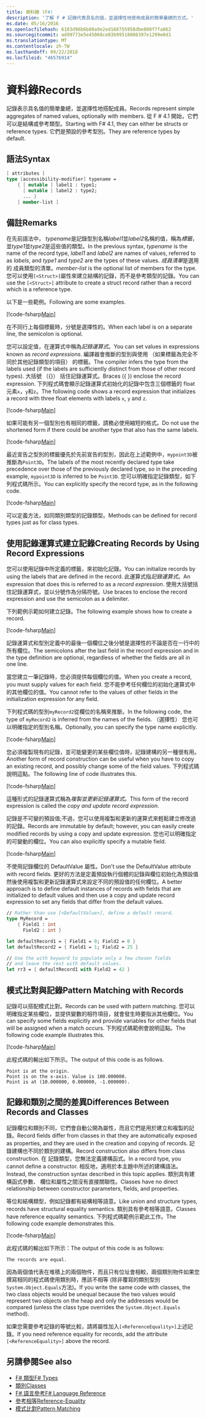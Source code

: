 ```yaml
---
title: 資料錄 (F#)
description: '了解 F # 記錄代表具名的值，並選擇性地使用成員的簡單彙總的方式。'
ms.date: 05/16/2016
ms.openlocfilehash: 6103d96b6b80a9e2ed168755958dbe800f7fa862
ms.sourcegitcommit: ad99773e5e45068ce03b99518008397e1299e0d1
ms.translationtype: MT
ms.contentlocale: zh-TW
ms.lasthandoff: 09/22/2018
ms.locfileid: "46576914"
---
```

# <a name="records"></a><span data-ttu-id="83121-103">資料錄</span><span class="sxs-lookup"><span data-stu-id="83121-103">Records</span></span>

<span data-ttu-id="83121-104">記錄表示具名值的簡單彙總，並選擇性地搭配成員。</span><span class="sxs-lookup"><span data-stu-id="83121-104">Records represent simple aggregates of named values, optionally with members.</span></span>  <span data-ttu-id="83121-105">從 F # 4.1 開始，它們可以是結構或參考類型。</span><span class="sxs-lookup"><span data-stu-id="83121-105">Starting with F# 4.1, they can either be structs or reference types.</span></span>  <span data-ttu-id="83121-106">它們是預設的參考型別。</span><span class="sxs-lookup"><span data-stu-id="83121-106">They are reference types by default.</span></span>

## <a name="syntax"></a><span data-ttu-id="83121-107">語法</span><span class="sxs-lookup"><span data-stu-id="83121-107">Syntax</span></span>

```fsharp
[ attributes ]
type [accessibility-modifier] typename =
    { [ mutable ] label1 : type1;
      [ mutable ] label2 : type2;
      ... }
    [ member-list ]
```

## <a name="remarks"></a><span data-ttu-id="83121-108">備註</span><span class="sxs-lookup"><span data-stu-id="83121-108">Remarks</span></span>

<span data-ttu-id="83121-109">在先前語法中， *typename*是記錄型別名稱*label1*並*label2*名稱的值，稱為*標籤*，並*type1*並*type2*是這些值的類型。</span><span class="sxs-lookup"><span data-stu-id="83121-109">In the previous syntax, *typename* is the name of the record type, *label1* and *label2* are names of values, referred to as *labels*, and *type1* and *type2* are the types of these values.</span></span> <span data-ttu-id="83121-110">*成員清單*是選用的 成員類型的清單。</span><span class="sxs-lookup"><span data-stu-id="83121-110">*member-list* is the optional list of members for the type.</span></span>  <span data-ttu-id="83121-111">您可以使用`[<Struct>]`屬性來建立結構的記錄，而不是參考類型的記錄。</span><span class="sxs-lookup"><span data-stu-id="83121-111">You can use the `[<Struct>]` attribute to create a struct record rather than a record which is a reference type.</span></span>

<span data-ttu-id="83121-112">以下是一些範例。</span><span class="sxs-lookup"><span data-stu-id="83121-112">Following are some examples.</span></span>

[!code-fsharp[Main](../../../samples/snippets/fsharp/lang-ref-1/snippet1901.fs)]

<span data-ttu-id="83121-113">在不同行上每個標籤時，分號是選擇性的。</span><span class="sxs-lookup"><span data-stu-id="83121-113">When each label is on a separate line, the semicolon is optional.</span></span>

<span data-ttu-id="83121-114">您可以設定值，在運算式中稱為*記錄運算式*。</span><span class="sxs-lookup"><span data-stu-id="83121-114">You can set values in expressions known as *record expressions*.</span></span> <span data-ttu-id="83121-115">編譯器會推斷的型別與使用 （如果標籤為完全不同於其他記錄類型的項目） 的標籤。</span><span class="sxs-lookup"><span data-stu-id="83121-115">The compiler infers the type from the labels used (if the labels are sufficiently distinct from those of other record types).</span></span> <span data-ttu-id="83121-116">大括號 （{}） 括住記錄運算式。</span><span class="sxs-lookup"><span data-stu-id="83121-116">Braces ({ }) enclose the record expression.</span></span> <span data-ttu-id="83121-117">下列程式碼會顯示記錄運算式初始化的記錄中包含三個標籤的 float 元素`x`，`y`和`z`。</span><span class="sxs-lookup"><span data-stu-id="83121-117">The following code shows a record expression that initializes a record with three float elements with labels `x`, `y` and `z`.</span></span>

[!code-fsharp[Main](../../../samples/snippets/fsharp/lang-ref-1/snippet1907.fs)]

<span data-ttu-id="83121-118">如果可能有另一個型別也有相同的標籤，請務必使用縮短的格式。</span><span class="sxs-lookup"><span data-stu-id="83121-118">Do not use the shortened form if there could be another type that also has the same labels.</span></span>

[!code-fsharp[Main](../../../samples/snippets/fsharp/lang-ref-1/snippet1903.fs)]

<span data-ttu-id="83121-119">最近宣告之型別的標籤優先於先前宣告的型別，因此在上述範例中，`mypoint3D`被推斷為`Point3D`。</span><span class="sxs-lookup"><span data-stu-id="83121-119">The labels of the most recently declared type take precedence over those of the previously declared type, so in the preceding example, `mypoint3D` is inferred to be `Point3D`.</span></span> <span data-ttu-id="83121-120">您可以明確指定記錄類型，如下列程式碼所示。</span><span class="sxs-lookup"><span data-stu-id="83121-120">You can explicitly specify the record type, as in the following code.</span></span>

[!code-fsharp[Main](../../../samples/snippets/fsharp/lang-ref-1/snippet1908.fs)]

<span data-ttu-id="83121-121">可以定義方法，如同類別類型的記錄類型。</span><span class="sxs-lookup"><span data-stu-id="83121-121">Methods can be defined for record types just as for class types.</span></span>

## <a name="creating-records-by-using-record-expressions"></a><span data-ttu-id="83121-122">使用記錄運算式建立記錄</span><span class="sxs-lookup"><span data-stu-id="83121-122">Creating Records by Using Record Expressions</span></span>

<span data-ttu-id="83121-123">您可以使用記錄中所定義的標籤，來初始化記錄。</span><span class="sxs-lookup"><span data-stu-id="83121-123">You can initialize records by using the labels that are defined in the record.</span></span> <span data-ttu-id="83121-124">此運算式指*記錄運算式*。</span><span class="sxs-lookup"><span data-stu-id="83121-124">An expression that does this is referred to as a *record expression*.</span></span> <span data-ttu-id="83121-125">使用大括號括住記錄運算式，並以分號作為分隔符號。</span><span class="sxs-lookup"><span data-stu-id="83121-125">Use braces to enclose the record expression and use the semicolon as a delimiter.</span></span>

<span data-ttu-id="83121-126">下列範例示範如何建立記錄。</span><span class="sxs-lookup"><span data-stu-id="83121-126">The following example shows how to create a record.</span></span>

[!code-fsharp[Main](../../../samples/snippets/fsharp/lang-ref-1/snippet1904.fs)]

<span data-ttu-id="83121-127">記錄運算式和型別定義中的最後一個欄位之後分號是選擇性的不論是否在一行中的所有欄位。</span><span class="sxs-lookup"><span data-stu-id="83121-127">The semicolons after the last field in the record expression and in the type definition are optional, regardless of whether the fields are all in one line.</span></span>

<span data-ttu-id="83121-128">當您建立一筆記錄時，您必須提供每個欄位的值。</span><span class="sxs-lookup"><span data-stu-id="83121-128">When you create a record, you must supply values for each field.</span></span> <span data-ttu-id="83121-129">您不能參考任何欄位的初始化運算式中的其他欄位的值。</span><span class="sxs-lookup"><span data-stu-id="83121-129">You cannot refer to the values of other fields in the initialization expression for any field.</span></span>

<span data-ttu-id="83121-130">下列程式碼的型別`myRecord2`從欄位的名稱來推斷。</span><span class="sxs-lookup"><span data-stu-id="83121-130">In the following code, the type of `myRecord2` is inferred from the names of the fields.</span></span> <span data-ttu-id="83121-131">（選擇性） 您也可以明確指定的型別名稱。</span><span class="sxs-lookup"><span data-stu-id="83121-131">Optionally, you can specify the type name explicitly.</span></span>

[!code-fsharp[Main](../../../samples/snippets/fsharp/lang-ref-1/snippet1905.fs)]

<span data-ttu-id="83121-132">您必須複製現有的記錄，並可能變更的某些欄位值時，記錄建構的另一種很有用。</span><span class="sxs-lookup"><span data-stu-id="83121-132">Another form of record construction can be useful when you have to copy an existing record, and possibly change some of the field values.</span></span> <span data-ttu-id="83121-133">下列程式碼說明這點。</span><span class="sxs-lookup"><span data-stu-id="83121-133">The following line of code illustrates this.</span></span>

[!code-fsharp[Main](../../../samples/snippets/fsharp/lang-ref-1/snippet1906.fs)]

<span data-ttu-id="83121-134">這種形式的記錄運算式稱為*複製並更新記錄運算式*。</span><span class="sxs-lookup"><span data-stu-id="83121-134">This form of the record expression is called the *copy and update record expression*.</span></span>

<span data-ttu-id="83121-135">記錄是不可變的預設值;不過，您可以使用複製和更新的運算式來輕鬆建立修改過的記錄。</span><span class="sxs-lookup"><span data-stu-id="83121-135">Records are immutable by default; however, you can easily create modified records by using a copy and update expression.</span></span> <span data-ttu-id="83121-136">您也可以明確指定的可變動的欄位。</span><span class="sxs-lookup"><span data-stu-id="83121-136">You can also explicitly specify a mutable field.</span></span>

[!code-fsharp[Main](../../../samples/snippets/fsharp/lang-ref-1/snippet1909.fs)]

<span data-ttu-id="83121-137">不使用記錄欄位的 DefaultValue 屬性。</span><span class="sxs-lookup"><span data-stu-id="83121-137">Don't use the DefaultValue attribute with record fields.</span></span> <span data-ttu-id="83121-138">更好的方法是定義預設執行個體的記錄與欄位初始化為預設值然後使用複製和更新記錄運算式來設定不同的預設值的任何欄位。</span><span class="sxs-lookup"><span data-stu-id="83121-138">A better approach is to define default instances of records with fields that are initialized to default values and then use a copy and update record expression to set any fields that differ from the default values.</span></span>

```fsharp
// Rather than use [<DefaultValue>], define a default record.
type MyRecord =
    { Field1 : int
      Field2 : int }

let defaultRecord1 = { Field1 = 0; Field2 = 0 }
let defaultRecord2 = { Field1 = 1; Field2 = 25 }

// Use the with keyword to populate only a few chosen fields
// and leave the rest with default values.
let rr3 = { defaultRecord1 with Field2 = 42 }
```

## <a name="pattern-matching-with-records"></a><span data-ttu-id="83121-139">模式比對與記錄</span><span class="sxs-lookup"><span data-stu-id="83121-139">Pattern Matching with Records</span></span>

<span data-ttu-id="83121-140">記錄可以搭配模式比對。</span><span class="sxs-lookup"><span data-stu-id="83121-140">Records can be used with pattern matching.</span></span> <span data-ttu-id="83121-141">您可以明確指定某些欄位，並提供變數的相符項目，就會發生時要指派其他欄位。</span><span class="sxs-lookup"><span data-stu-id="83121-141">You can specify some fields explicitly and provide variables for other fields that will be assigned when a match occurs.</span></span> <span data-ttu-id="83121-142">下列程式碼範例會說明這點。</span><span class="sxs-lookup"><span data-stu-id="83121-142">The following code example illustrates this.</span></span>

[!code-fsharp[Main](../../../samples/snippets/fsharp/lang-ref-1/snippet1910.fs)]

<span data-ttu-id="83121-143">此程式碼的輸出如下所示。</span><span class="sxs-lookup"><span data-stu-id="83121-143">The output of this code is as follows.</span></span>

```
Point is at the origin.
Point is on the x-axis. Value is 100.000000.
Point is at (10.000000, 0.000000, -1.000000).
```

## <a name="differences-between-records-and-classes"></a><span data-ttu-id="83121-144">記錄和類別之間的差異</span><span class="sxs-lookup"><span data-stu-id="83121-144">Differences Between Records and Classes</span></span>

<span data-ttu-id="83121-145">記錄欄位和類別不同，它們會自動公開為屬性，而且它們是用於建立和複製的記錄。</span><span class="sxs-lookup"><span data-stu-id="83121-145">Record fields differ from classes in that they are automatically exposed as properties, and they are used in the creation and copying of records.</span></span> <span data-ttu-id="83121-146">記錄建構也不同於類別的建構。</span><span class="sxs-lookup"><span data-stu-id="83121-146">Record construction also differs from class construction.</span></span> <span data-ttu-id="83121-147">在 記錄類型，您無法定義建構函式。</span><span class="sxs-lookup"><span data-stu-id="83121-147">In a record type, you cannot define a constructor.</span></span> <span data-ttu-id="83121-148">相反地，適用於本主題中所述的建構語法。</span><span class="sxs-lookup"><span data-stu-id="83121-148">Instead, the construction syntax described in this topic applies.</span></span> <span data-ttu-id="83121-149">類別具有建構函式參數、 欄位和屬性之間沒有直接關聯性。</span><span class="sxs-lookup"><span data-stu-id="83121-149">Classes have no direct relationship between constructor parameters, fields, and properties.</span></span>

<span data-ttu-id="83121-150">等位和結構類型，例如記錄都有結構相等語意。</span><span class="sxs-lookup"><span data-stu-id="83121-150">Like union and structure types, records have structural equality semantics.</span></span> <span data-ttu-id="83121-151">類別具有參考相等語意。</span><span class="sxs-lookup"><span data-stu-id="83121-151">Classes have reference equality semantics.</span></span> <span data-ttu-id="83121-152">下列程式碼範例示範此工作。</span><span class="sxs-lookup"><span data-stu-id="83121-152">The following code example demonstrates this.</span></span>

[!code-fsharp[Main](../../../samples/snippets/fsharp/lang-ref-1/snippet1911.fs)]

<span data-ttu-id="83121-153">此程式碼的輸出如下所示：</span><span class="sxs-lookup"><span data-stu-id="83121-153">The output of this code is as follows:</span></span>

```
The records are equal.
```

<span data-ttu-id="83121-154">因為兩個值代表在堆積上的兩個物件，而且只有位址會相較，兩個類別物件如果您撰寫相同的程式碼使用類別時，應該不相等 (除非覆寫的類別型別`System.Object.Equals`方法)。</span><span class="sxs-lookup"><span data-stu-id="83121-154">If you write the same code with classes, the two class objects would be unequal because the two values would represent two objects on the heap and only the addresses would be compared (unless the class type overrides the `System.Object.Equals` method).</span></span>

<span data-ttu-id="83121-155">如果您需要參考記錄的等號比較，請將屬性加入`[<ReferenceEquality>]`上述記錄。</span><span class="sxs-lookup"><span data-stu-id="83121-155">If you need reference equality for records, add the attribute `[<ReferenceEquality>]` above the record.</span></span>

## <a name="see-also"></a><span data-ttu-id="83121-156">另請參閱</span><span class="sxs-lookup"><span data-stu-id="83121-156">See also</span></span>

- [<span data-ttu-id="83121-157">F# 類型</span><span class="sxs-lookup"><span data-stu-id="83121-157">F# Types</span></span>](fsharp-types.md)
- [<span data-ttu-id="83121-158">類別</span><span class="sxs-lookup"><span data-stu-id="83121-158">Classes</span></span>](classes.md)
- [<span data-ttu-id="83121-159">F# 語言參考</span><span class="sxs-lookup"><span data-stu-id="83121-159">F# Language Reference</span></span>](index.md)
- [<span data-ttu-id="83121-160">參考相等</span><span class="sxs-lookup"><span data-stu-id="83121-160">Reference-Equality</span></span>](https://msdn.microsoft.com/visualfsharpdocs/conceptual/core.referenceequalityattribute-class-%5bfsharp%5d)
- [<span data-ttu-id="83121-161">模式比對</span><span class="sxs-lookup"><span data-stu-id="83121-161">Pattern Matching</span></span>](pattern-matching.md)
